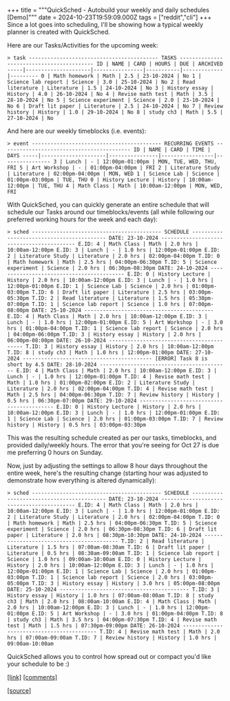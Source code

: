 +++
title = """QuickSched - Autobuild your weekly and daily schedules [Demo]"""
date = 2024-10-23T19:59:09.000Z
tags = ["reddit","cli"]
+++
Since a lot goes into scheduling, I'll be showing how a typical weekly planner is created with QuickSched.

Here are our Tasks/Activities for the upcoming week:

    > task ------------------------------------------ TASKS ------------------------------------------ ID | NAME | CARD | HOURS | DUE | ARCHIVED -----|---------------------|----------------|-----------|-------------|--------- 0 | Math homework | Math | 2.5 | 23-10-2024 | No 1 | Science lab report | Science | 3.0 | 25-10-2024 | No 2 | Read literature | Literature | 1.5 | 24-10-2024 | No 3 | History essay | History | 4.0 | 26-10-2024 | No 4 | Revise math test | Math | 3.5 | 28-10-2024 | No 5 | Science experiment | Science | 2.0 | 23-10-2024 | No 6 | Draft lit paper | Literature | 2.5 | 24-10-2024 | No 7 | Review history | History | 1.0 | 29-10-2024 | No 8 | study ch3 | Math | 5.5 | 27-10-2024 | No 

And here are our weekly timeblocks (i.e. events):

    > event ------------------------------------------ RECURRING EVENTS ------------------------------------------ ID | NAME | CARD | TIME | DAYS -----|---------------------|----------------|-----------------|---------------- 3 | Lunch | - | 12:00pm-01:00pm | MON, TUE, WED, THU, FRI 5 | Art Workshop | - | 01:00pm-04:00pm | FRI 2 | Literature Study | Literature | 02:00pm-04:00pm | MON, WED 1 | Science Lab | Science | 01:00pm-03:00pm | TUE, THU 0 | History Lecture | History | 10:00am-12:00pm | TUE, THU 4 | Math Class | Math | 10:00am-12:00pm | MON, WED, FRI 

With QuickSched, you can quickly generate an entire schedule that will schedule our Tasks around our timeblocks/events (all while following our preferred working hours for the week and each day):

    > sched ------------------------------------------ SCHEDULE ------------------------------------------ DATE: 23-10-2024 ------------------------------------------ E.ID: 4 | Math Class | Math | 2.0 hrs | 10:00am-12:00pm E.ID: 3 | Lunch | - | 1.0 hrs | 12:00pm-01:00pm E.ID: 2 | Literature Study | Literature | 2.0 hrs | 02:00pm-04:00pm T.ID: 0 | Math homework | Math | 2.5 hrs | 04:00pm-06:30pm T.ID: 5 | Science experiment | Science | 2.0 hrs | 06:30pm-08:30pm DATE: 24-10-2024 ------------------------------------------ E.ID: 0 | History Lecture | History | 2.0 hrs | 10:00am-12:00pm E.ID: 3 | Lunch | - | 1.0 hrs | 12:00pm-01:00pm E.ID: 1 | Science Lab | Science | 2.0 hrs | 01:00pm-03:00pm T.ID: 6 | Draft lit paper | Literature | 2.5 hrs | 03:00pm-05:30pm T.ID: 2 | Read literature | Literature | 1.5 hrs | 05:30pm-07:00pm T.ID: 1 | Science lab report | Science | 1.0 hrs | 07:00pm-08:00pm DATE: 25-10-2024 ------------------------------------------ E.ID: 4 | Math Class | Math | 2.0 hrs | 10:00am-12:00pm E.ID: 3 | Lunch | - | 1.0 hrs | 12:00pm-01:00pm E.ID: 5 | Art Workshop | - | 3.0 hrs | 01:00pm-04:00pm T.ID: 1 | Science lab report | Science | 2.0 hrs | 04:00pm-06:00pm T.ID: 3 | History essay | History | 2.0 hrs | 06:00pm-08:00pm DATE: 26-10-2024 ------------------------------------------ T.ID: 3 | History essay | History | 2.0 hrs | 10:00am-12:00pm T.ID: 8 | study ch3 | Math | 1.0 hrs | 12:00pm-01:00pm DATE: 27-10-2024 ------------------------------------------ [ERROR] Task 8 is short by 4.5 DATE: 28-10-2024 ------------------------------------------ E.ID: 4 | Math Class | Math | 2.0 hrs | 10:00am-12:00pm E.ID: 3 | Lunch | - | 1.0 hrs | 12:00pm-01:00pm T.ID: 4 | Revise math test | Math | 1.0 hrs | 01:00pm-02:00pm E.ID: 2 | Literature Study | Literature | 2.0 hrs | 02:00pm-04:00pm T.ID: 4 | Revise math test | Math | 2.5 hrs | 04:00pm-06:30pm T.ID: 7 | Review history | History | 0.5 hrs | 06:30pm-07:00pm DATE: 29-10-2024 ------------------------------------------ E.ID: 0 | History Lecture | History | 2.0 hrs | 10:00am-12:00pm E.ID: 3 | Lunch | - | 1.0 hrs | 12:00pm-01:00pm E.ID: 1 | Science Lab | Science | 2.0 hrs | 01:00pm-03:00pm T.ID: 7 | Review history | History | 0.5 hrs | 03:00pm-03:30pm 

This was the resulting schedule created as per our tasks, timeblocks, and provided daily/weekly hours. The error that you're seeing for Oct 27 is due me preferring 0 hours on Sunday.

Now, just by adjusting the settings to allow 8 hour days throughout the entire week, here's the resulting change (starting hour was adjusted to demonstrate how everything is altered dynamically):

    > sched ------------------------------------------ SCHEDULE ------------------------------------------ DATE: 23-10-2024 ------------------------------------------ E.ID: 4 | Math Class | Math | 2.0 hrs | 10:00am-12:00pm E.ID: 3 | Lunch | - | 1.0 hrs | 12:00pm-01:00pm E.ID: 2 | Literature Study | Literature | 2.0 hrs | 02:00pm-04:00pm T.ID: 0 | Math homework | Math | 2.5 hrs | 04:00pm-06:30pm T.ID: 5 | Science experiment | Science | 2.0 hrs | 06:30pm-08:30pm T.ID: 6 | Draft lit paper | Literature | 2.0 hrs | 08:30pm-10:30pm DATE: 24-10-2024 ------------------------------------------ T.ID: 2 | Read literature | Literature | 1.5 hrs | 07:00am-08:30am T.ID: 6 | Draft lit paper | Literature | 0.5 hrs | 08:30am-09:00am T.ID: 1 | Science lab report | Science | 1.0 hrs | 09:00am-10:00am E.ID: 0 | History Lecture | History | 2.0 hrs | 10:00am-12:00pm E.ID: 3 | Lunch | - | 1.0 hrs | 12:00pm-01:00pm E.ID: 1 | Science Lab | Science | 2.0 hrs | 01:00pm-03:00pm T.ID: 1 | Science lab report | Science | 2.0 hrs | 03:00pm-05:00pm T.ID: 3 | History essay | History | 3.0 hrs | 05:00pm-08:00pm DATE: 25-10-2024 ------------------------------------------ T.ID: 3 | History essay | History | 1.0 hrs | 07:00am-08:00am T.ID: 8 | study ch3 | Math | 2.0 hrs | 08:00am-10:00am E.ID: 4 | Math Class | Math | 2.0 hrs | 10:00am-12:00pm E.ID: 3 | Lunch | - | 1.0 hrs | 12:00pm-01:00pm E.ID: 5 | Art Workshop | - | 3.0 hrs | 01:00pm-04:00pm T.ID: 8 | study ch3 | Math | 3.5 hrs | 04:00pm-07:30pm T.ID: 4 | Revise math test | Math | 1.5 hrs | 07:30pm-09:00pm DATE: 26-10-2024 ------------------------------------------ T.ID: 4 | Revise math test | Math | 2.0 hrs | 07:00am-09:00am T.ID: 7 | Review history | History | 1.0 hrs | 09:00am-10:00am 

QuickSched allows you to control how spread out or compact you'd like your schedule to be :)

  
[\[link\]](https://www.reddit.com/r/commandline/comments/1gajs09/quicksched_autobuild_your_weekly_and_daily/) [\[comments\]](https://www.reddit.com/r/commandline/comments/1gajs09/quicksched_autobuild_your_weekly_and_daily/)

[[source]](https://www.reddit.com/r/commandline/comments/1gajs09/quicksched_autobuild_your_weekly_and_daily/)
